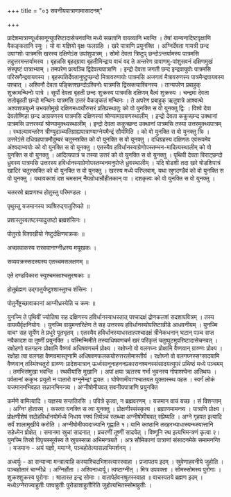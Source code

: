+++
title = "०३ सवनीयपात्राणामासादनम्"

+++

प्रादेशमात्राण्यूर्ध्वसानून्युपरिष्टादासेचनवन्ति मध्ये सन्नतानि वायव्यानि भवन्ति । तेषां यान्यनादिष्टवृक्षाणि वैकङ्कतानि स्युः । यो वा यज्ञियो वृक्षः फलग्रहिः । खरे पात्राणि प्रयुनक्ति । अग्निर्देवता गायत्री छन्द उपाꣳशोः पात्रमसि खरस्य दक्षिणेऽंस उपांशुपात्रम् । सोमो देवता त्रिष्टुप् छन्दोऽन्तर्यामस्य पात्रमसि तदुत्तरमन्तर्यामस्य । बृहन्नसि बृहद्ग्रावा बृहतीमिन्द्राय वाचं वद ते अन्तरेण ग्रावाणमु-पांशुसवनं दक्षिणमुखं संस्पृष्टं पात्राभ्याम् । तमपरेण प्रत्यञ्चि द्विदेवत्यपात्राणि । इन्द्रो देवता जगती छन्द इन्द्रवायुवोः पात्रमसि परिस्रगैन्द्रवायवस्य । बृहस्पतिर्देवतानुष्टुप्छन्दो मित्रावरुणयोः पात्रमसि अजगावं मैत्रावरुणस्य पात्रमैन्द्रवायवस्य पश्चात् । अश्विनौ देवता पङ्क्तिश्छन्दोऽश्विनोः पात्रमसि द्विस्रक्त्याश्विनस्य । तान्यपरेण प्रबाहुक् शुक्रामन्थिनोः पात्रे । सूर्यो देवता बृहती छन्दः शुक्रस्य पात्रमसि दक्षिणम् बैल्वं शुक्रस्य । चन्द्रमा देवता सतोबृहती छन्दो मन्थिनः पात्रमसि उत्तरं वैकङ्कतं मन्थिनः । ते अपरेण प्रबाहुक् ऋतुपात्रे आश्वत्थे अश्वशफबुध्ने उभयतोमुखे दक्षिणमध्वर्योरुत्तरं प्रतिप्रस्थातुः को वो युनक्ति स वो युनक्तु द्विः । विश्वे देवा देवतोष्णिहा छन्द आग्रयणस्य पात्रमसि दक्षिणस्यां श्रोण्यामाग्रयणस्थालीम् । इन्द्रो देवता ककुच्छन्द उक्थानां पात्रमसि उत्तरस्यां श्रोण्यामुक्थ्यस्थालीम् । इन्द्रो देवता ककुच्छन्द उक्थानां पात्रमसि तस्या उत्तरमुक्थ्यपात्रम् । स्थाल्यावन्तरेण त्रीण्युदञ्च्यतिग्राह्यपात्राण्याग्नेयमैन्द्रं सौर्यमिति । को वो युनक्ति स वो युनक्तु त्रिः । उत्तरेऽंसे दधिग्रहपात्रमौदुम्बरं चतुस्स्रक्ति को वो युनक्ति स वो युनक्तु । दधिग्रहस्य दक्षिणतः एवंरूपमेव अंश्वदाभ्ययोः को वो युनक्ति स वो युनक्तु । एतस्यैव हविर्धानस्याग्रेणोपस्तम्भन-मादित्यस्थालीम् को वो युनक्ति स वो युनक्तु । आदित्यपात्रं च तस्या उत्तरं को वो युनक्ति स वो युनक्तु । पृथिवी देवता विराट्छन्दो ध्रुवस्य पात्रमसि उत्तरस्य हविर्धानस्याग्रेणोपस्तम्भनमनुपोप्ते ध्रुवस्थालीम् । यदि षोडशी तदा खरे षोडशिपात्रं खादिरं चतुस्स्रक्ति को वो युनक्ति स वो युनक्तु । खरस्य मध्ये परिप्लवाम्, यथा स्रुगदण्डैवं को वो युनक्ति स वो युनक्तु । यथावकाशं दश चमसान् नैयग्रोधान्रौहीतकान् वा । दशकृत्वः को वो युनक्ति स वो युनक्तु ।

चतरस्रो ब्रह्मणश्च होतुस्तु परिमण्डलः ।

पृथुस्तु यजमानस्य त्र्यश्रिरुद्गातुरिष्यते ॥

प्रशास्तुरवतष्टस्यादुत्तष्टो ब्रह्मशंसिनः ।

पोतुरग्रे विशाखीयो नेष्टुर्दक्षिणवक्रकः ॥

अच्छावाकस्य रास्रावानाग्नीध्रस्य मयूखकः ।

सव्यवक्रस्सदस्यस्य एतच्चमसलक्षणम् ॥

एते दण्डविकारा स्युश्चमसाश्चतुरश्रकाः ॥

होतुर्ब्रह्मण उद्गातुर्यष्टुश्शास्तुश्च शंसिनः ।

पोतुर्नेष्ट्रच्छावाकानां आग्नीध्रस्येति च क्रमः ॥

युनज्मि ते पृथिवीं ज्योतिषा सह दक्षिणस्य हविर्धानस्याधस्तात् पश्चादक्षं द्रोणकलशं सदशापवित्रम् । तस्य वायव्यैर्वृक्षनियोगः । युनज्मि वायुमन्तरिक्षेण ते सह उत्तरस्य हविर्धानस्योपरिष्टान्नीडे आधवनीयम् । युनज्मि वाचꣳ सह सूर्येण ते प्रधुरे पूतभृतम् । एतस्यैव हविर्धानस्याधस्तात्पश्चादक्षं त्रीनेकधनान् घटान् पञ्च सप्त नवैकादश वा तूष्णीं प्रयुनक्ति । यस्मिन्मिमीते तस्याधिषवणचर्म खरं परिकृत्तं चतुष्पुटमुपरिष्टादासेचनवत् । रक्षोहणो वलगहनः प्रोक्षामि वैष्णवं अधिषवणचर्म प्रोक्ष्य । रक्षोघ्नो वो वलगघ्नः प्रोक्षामि वैष्णवान् ग्राव्ण्णः प्रोक्ष्य । रक्षोहा त्वा वलगहा वैष्णवमास्तृणामि अधिषवणफलकयोरुत्तरलोमास्तीर्य । रक्षोघ्नो वो वलगघ्नस्सꣳसादयामि वैष्णवान् तस्मिंश्चतुरो ग्राव्ण्णः प्रादेशमात्रान् ऊर्ध्वसानूनाहननप्रकारानश्मनस्संसादयत्युपरं प्रथिष्ठं मध्ये पञ्चमम् । तमभिसंमुखा भवन्ति । स्थवीयांसि मुखानि । अपां क्षया ऋतस्य गर्भा भुवनस्य गोपाश्श्येना अतिथयः । पर्वतानां ककुभः प्रयुतो न पातारो वग्नुनेन्द्रꣳ ह्वयत । घोषेणामीवाꣳश्चातयत युक्तास्स्थ वहत । स्वर्गं लोकं यजमानमभिवहत सन्नानभिमन्त्र्य । अग्नीषोमीयवत् सवनीयपात्राणि प्रयुनक्ति

कर्मणे वामित्यादि । यज्ञस्य सन्ततिरसि । पवित्रे कृत्वा, न ब्रह्मवरणम् । यजमान वाचं यच्छ । सं विशन्ताम् । अग्निꣳ होतारम् । कस्त्वा यनक्ति स त्वा युनक्तु । प्रोक्षणीस्संस्कृत्य । ब्रह्माणमामन्त्र्य । पात्राणि प्रोक्ष्य । प्रोक्षणीशेषं सदोहविर्धानयोर्मध्ये निधाय स्फ्यं तिर्यञ्चं स्तब्ध्वा अग्नीषोमीयवत् संप्रेष्यति । अग्ने गृहपत इत्यादि सर्वं शालामुखीये करोति । अग्नीषोमीयवदाज्यानि गृह्णाति १। यानि काष्ठानि तदहरभ्याधास्यन्थ्स्यात्तानि सहेध्मेन प्रोक्षेत् । समानमा स्रुचां सादनात् । प्रचरणीं तूष्णीं सादयेत् । विष्णूनि स्थ इत्यभिमन्त्रणं कृत्वा २। युनज्मि तिस्रो विपृचस्सूर्यस्य ते स्रुचस्सन्ना अभिमन्त्रयते । अत्र सौमिकानां पात्राणां संसादनमेके समामनन्ति । यजमानः - अयं यज्ञो, ममाग्ने, पञ्चहोतेत्यासन्नाभिमर्शनम् ।

अध्वर्युः - आ सन्यान्मा मन्त्रात्पाहि कस्याश्चिदभिशस्त्यास्स्वाहा । प्रजापतय इदम् । स्रुवेणाहवनीये जुहोति । पञ्चहोतारं चाग्नीध्रे । अग्निर्होता । अश्विनाध्वर्यू। त्वष्टाग्नीत् । मित्र उपवक्ता । सोमस्सोमस्य पुरोगाः । शुक्रश्शुक्रस्य पुरोगाः । श्रातास्त इन्द्र सोमाः । वातापेर्हवनश्रुतस्स्वाहा ॥ वाचस्पतये ब्रह्मण इदम् । मध्येऽग्नेराज्याहुतीः पश्वाहुतीः पुरोडाशाहुतीरिति जुहोत्यभितस्सोमाहुतीः ।
